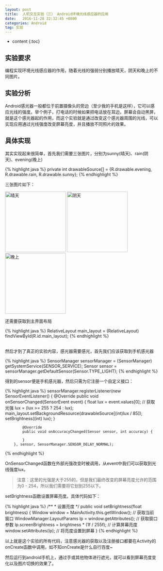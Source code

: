 ```yaml
---
layout: post
title:  人机交互实验（三） Android环境光线感应器的应用
date:   2016-11-28 22:32:45 +0800
categories: Android
tag: 实验
---
```


* content
{:toc}


实验要求
---------------------
编程实现环境光线感应器的作用，随着光线的强弱分别播放晴天，阴天和晚上的不同图片。


实验分析
-------------------
Android感光器一般都位于前置摄像头的旁边（至少我的手机是这样），它可以感应光线的强度。举个例子，打电话的时候如果把电话放在耳边，屏幕会自动黑屏，就是这个感光器起的作用，而这个实验就是通过改变这个感光器周围的光线，可以实现应用通过光线强度改变屏幕亮度，并且播放不同照片的效果。

具体实现
--------------------
其实实现起来很简单，首先我们需要三张图片，分别为sunny(晴天)、rain(阴天)、evening(晚上)

{% highlight java %}
    private int drawableSource[] = {R.drawable.evening, R.drawable.rain, R.drawable.sunny};
{% endhighlight %}

三张图片如下：

<img src="{{ '/styles/images/2016-11-28-HCI test3/sunny.jpg' | prepend: site.baseurl }}" alt="晴天" width="200" />
<img src="{{ '/styles/images/2016-11-28-HCI test3/rain.jpg' | prepend: site.baseurl }}" alt="阴天" width="200" />
<img src="{{ '/styles/images/2016-11-28-HCI test3/evening.jpg' | prepend: site.baseurl }}" alt="晚上" width="200" />

还需要获取到主界面布局

{% highlight java %}
	RelativeLayout main_layout = (RelativeLayout) findViewById(R.id.main_layout);
{% endhighlight %}

<br/>
然后才到了真正的实验内容，感光器需要感光，首先我们应该获取到手机感光器

{% highlight java %}
	SensorManager sensorManager = (SensorManager) getSystemService(SENSOR_SERVICE);
	Sensor sensor = sensorManager.getDefaultSensor(Sensor.TYPE_LIGHT);
{% endhighlight %}

得到的sensor便是手机感光器，然后只需为它注册一个自定义接口：

{% highlight java %}
        sensorManager.registerListener(new SensorEventListener() {
            @Override
            public void onSensorChanged(SensorEvent event) {
                float lux = event.values[0];	// 获取光强
                lux = (lux >= 255 ? 254 : lux);
                main_layout.setBackgroundResource(drawableSource[(int)lux / 85]);
                setBrightness((int) lux);
            }

            @Override
            public void onAccuracyChanged(Sensor sensor, int accuracy) {

            }
        }, sensor, SensorManager.SENSOR_DELAY_NORMAL);
{% endhighlight %}

OnSensorChanged函数在外部光强改变时被调用，从event中我们可以获取到光线强度lux。

> 注意：这里的光强是大于255的，但是我们最终改变的屏幕亮度允许的范围为0 - 254，所以我们需要将它划到255以下。

setBrightness函数设置屏幕亮度。具体代码如下：

{% highlight java %}
    /**
     * 设置亮度
     */
    public void setBrightness(float brightness) {
        Window window = MainActivity.this.getWindow();	// 获取当前窗口
        WindowManager.LayoutParams lp = window.getAttributes();	// 获取窗口参数
        lp.screenBrightness = brightness * (1f / 255f);	// 计算屏幕亮度
        window.setAttributes(lp);	// 将亮度设置到屏幕
    }
{% endhighlight %}

以上就是这个实验的所有代码，注意感光器的获取以及注册接口都要在Activity的onCreate函数中调用，如不知onCreate是什么自行百度~

然后运行到android手机上，通过手或其他物体进行遮光，就可以看到屏幕亮度变化以及图片切换的效果了。